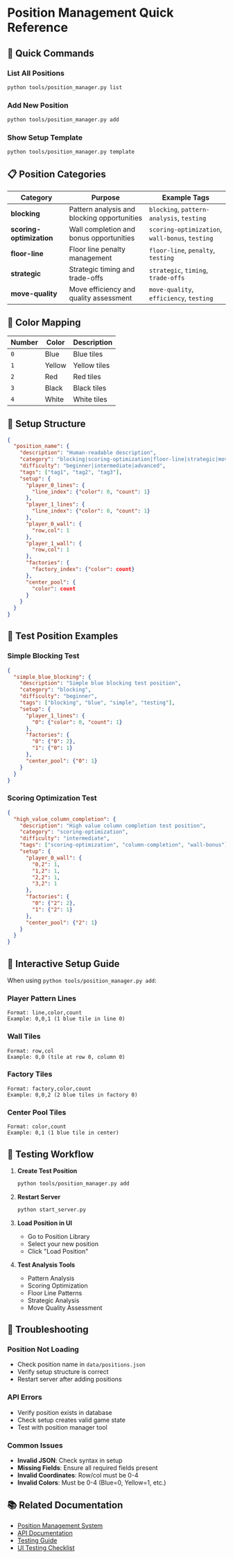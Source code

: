 # Position Management Quick Reference

## 🚀 **Quick Commands**

### List All Positions
```bash
python tools/position_manager.py list
```

### Add New Position
```bash
python tools/position_manager.py add
```

### Show Setup Template
```bash
python tools/position_manager.py template
```

## 📋 **Position Categories**

| Category | Purpose | Example Tags |
|----------|---------|--------------|
| **blocking** | Pattern analysis and blocking opportunities | `blocking`, `pattern-analysis`, `testing` |
| **scoring-optimization** | Wall completion and bonus opportunities | `scoring-optimization`, `wall-bonus`, `testing` |
| **floor-line** | Floor line penalty management | `floor-line`, `penalty`, `testing` |
| **strategic** | Strategic timing and trade-offs | `strategic`, `timing`, `trade-offs` |
| **move-quality** | Move efficiency and quality assessment | `move-quality`, `efficiency`, `testing` |

## 🎨 **Color Mapping**

| Number | Color | Description |
|--------|-------|-------------|
| `0` | Blue | Blue tiles |
| `1` | Yellow | Yellow tiles |
| `2` | Red | Red tiles |
| `3` | Black | Black tiles |
| `4` | White | White tiles |

## 📝 **Setup Structure**

```json
{
  "position_name": {
    "description": "Human-readable description",
    "category": "blocking|scoring-optimization|floor-line|strategic|move-quality",
    "difficulty": "beginner|intermediate|advanced",
    "tags": ["tag1", "tag2", "tag3"],
    "setup": {
      "player_0_lines": {
        "line_index": {"color": 0, "count": 1}
      },
      "player_1_lines": {
        "line_index": {"color": 0, "count": 1}
      },
      "player_0_wall": {
        "row,col": 1
      },
      "player_1_wall": {
        "row,col": 1
      },
      "factories": {
        "factory_index": {"color": count}
      },
      "center_pool": {
        "color": count
      }
    }
  }
}
```

## 🧪 **Test Position Examples**

### Simple Blocking Test
```json
{
  "simple_blue_blocking": {
    "description": "Simple blue blocking test position",
    "category": "blocking",
    "difficulty": "beginner",
    "tags": ["blocking", "blue", "simple", "testing"],
    "setup": {
      "player_1_lines": {
        "0": {"color": 0, "count": 1}
      },
      "factories": {
        "0": {"0": 2},
        "1": {"0": 1}
      },
      "center_pool": {"0": 1}
    }
  }
}
```

### Scoring Optimization Test
```json
{
  "high_value_column_completion": {
    "description": "High value column completion test position",
    "category": "scoring-optimization",
    "difficulty": "intermediate",
    "tags": ["scoring-optimization", "column-completion", "wall-bonus"],
    "setup": {
      "player_0_wall": {
        "0,2": 1,
        "1,2": 1,
        "2,2": 1,
        "3,2": 1
      },
      "factories": {
        "0": {"2": 2},
        "1": {"2": 1}
      },
      "center_pool": {"2": 1}
    }
  }
}
```

## 🔧 **Interactive Setup Guide**

When using `python tools/position_manager.py add`:

### Player Pattern Lines
```
Format: line,color,count
Example: 0,0,1 (1 blue tile in line 0)
```

### Wall Tiles
```
Format: row,col
Example: 0,0 (tile at row 0, column 0)
```

### Factory Tiles
```
Format: factory,color,count
Example: 0,0,2 (2 blue tiles in factory 0)
```

### Center Pool Tiles
```
Format: color,count
Example: 0,1 (1 blue tile in center)
```

## 🎯 **Testing Workflow**

1. **Create Test Position**
   ```bash
   python tools/position_manager.py add
   ```

2. **Restart Server**
   ```bash
   python start_server.py
   ```

3. **Load Position in UI**
   - Go to Position Library
   - Select your new position
   - Click "Load Position"

4. **Test Analysis Tools**
   - Pattern Analysis
   - Scoring Optimization
   - Floor Line Patterns
   - Strategic Analysis
   - Move Quality Assessment

## 🐛 **Troubleshooting**

### Position Not Loading
- Check position name in `data/positions.json`
- Verify setup structure is correct
- Restart server after adding positions

### API Errors
- Verify position exists in database
- Check setup creates valid game state
- Test with position manager tool

### Common Issues
- **Invalid JSON**: Check syntax in setup
- **Missing Fields**: Ensure all required fields present
- **Invalid Coordinates**: Row/col must be 0-4
- **Invalid Colors**: Must be 0-4 (Blue=0, Yellow=1, etc.)

## 📚 **Related Documentation**

- [Position Management System](docs/technical/position-management.md)
- [API Documentation](docs/api/)
- [Testing Guide](docs/testing/)
- [UI Testing Checklist](docs/planning/UI_TESTING_WORKFLOW_CHECKLIST.md) 